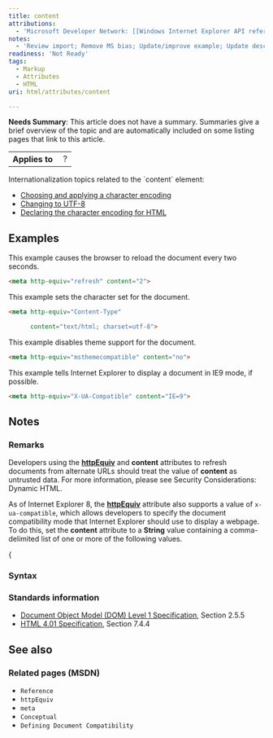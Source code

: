 ```yaml
---
title: content
attributions:
  - 'Microsoft Developer Network: [[Windows Internet Explorer API reference](http://msdn.microsoft.com/en-us/library/ie/hh828809%28v=vs.85%29.aspx) Article]'
notes:
  - 'Review import; Remove MS bias; Update/improve example; Update descriptions; Fix lists & compatibility info'
readiness: 'Not Ready'
tags:
  - Markup
  - Attributes
  - HTML
uri: html/attributes/content

---
```

**Needs Summary**: This article does not have a summary. Summaries give a brief overview of the topic and are automatically included on some listing pages that link to this article.

<table class="wikitable">
<tr>
<th>
Applies to

</th>
<td>
 ?

</td>
</tr>
</table>
Internationalization topics related to the `content` element:

-   [Choosing and applying a character encoding](http://www.w3.org/International/techniques/authoring-html#choosing)
-   [Changing to UTF-8](http://www.w3.org/International/techniques/authoring-html#changing)
-   [Declaring the character encoding for HTML](http://www.w3.org/International/techniques/authoring-html#indoc)

## <span>Examples</span>

This example causes the browser to reload the document every two seconds.

``` html
<meta http-equiv="refresh" content="2">
```

This example sets the character set for the document.

``` html
<meta http-equiv="Content-Type"

      content="text/html; charset=utf-8">
```

This example disables theme support for the document.

``` html
<meta http-equiv="msthemecompatible" content="no">
```

This example tells Internet Explorer to display a document in IE9 mode, if possible.

``` html
<meta http-equiv="X-UA-Compatible" content="IE=9">
```

## <span>Notes</span>

### <span>Remarks</span>

Developers using the [**httpEquiv**](/html/attributes/httpEquiv) and **content** attributes to refresh documents from alternate URLs should treat the value of **content** as untrusted data. For more information, please see Security Considerations: Dynamic HTML.

As of Internet Explorer 8, the [**httpEquiv**](/html/attributes/httpEquiv) attribute also supports a value of `x-ua-compatible`, which allows developers to specify the document compatibility mode that Internet Explorer should use to display a webpage. To do this, set the **content** attribute to a **String** value containing a comma-delimited list of one or more of the following values.

{

### <span>Syntax</span>

### <span>Standards information</span>

-   [Document Object Model (DOM) Level 1 Specification](http://go.microsoft.com/fwlink/p/?linkid=161725), Section 2.5.5
-   [HTML 4.01 Specification](http://go.microsoft.com/fwlink/p/?linkid=25320), Section 7.4.4

## <span>See also</span>

### <span>Related pages (MSDN)</span>

-   `Reference`
-   `httpEquiv`
-   `meta`
-   `Conceptual`
-   `Defining Document Compatibility`
